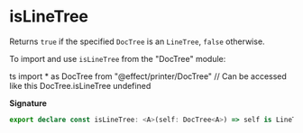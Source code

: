 # isLineTree

Returns `true` if the specified `DocTree` is an `LineTree`, `false` otherwise.

To import and use `isLineTree` from the "DocTree" module:

ts
import \* as DocTree from "@effect/printer/DocTree"
// Can be accessed like this
DocTree.isLineTree
undefined

**Signature**

```ts
export declare const isLineTree: <A>(self: DocTree<A>) => self is LineTree<A>
```
